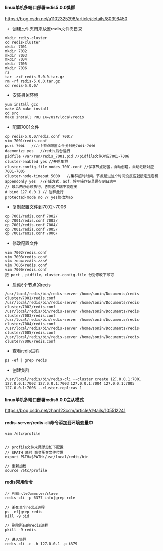 #### linux单机多端口部署redis5.0.0集群

<https://blog.csdn.net/a1102325298/article/details/80396450>

* 创建文件夹用来放置redis文件夹目录
```
mkdir redis-cluster
cd redis-cluster
mkdir 7001
mkdir 7002
mkdir 7003
mkdir 7004
mkdir 7005
mkdir 7006
rz
tar -zxf redis-5.0.0.tar.gz
rm -rf redis-5.0.0.tar.gz
cd redis-5.0.0/
```

* 安装相关环境
```
yum install gcc
make && make install
cd src
make install PREFIX=/usr/local/redis
```

* 配置7001文件
```
cp redis-5.0.0/redis.conf 7001/
vim 7001/redis.conf
port 7001	//六个节点配置文件分别是7001-7006
daemonize yes	//redis后台运行
pidfile /var/run/redis_7001.pid	//pidfile文件对应7001-7006
cluster-enabled yes	//开启集群
cluster-config-file nodes_7001.conf	//保存节点配置，自动创建，自动更新对应7001-7006
cluster-node-timeout 5000	//集群超时时间，节点超过这个时间没反应就断定是宕机
appendonly yes	//存储方式，aof，将写操作记录保存到日志中
// 最后两行必须执行，否则客户端不能连接
# bind 127.0.0.1 // 注释此行
protected-mode no // yes修改为no
```
    
* 复制配置文件到7002~7006
```
cp 7001/redis.conf 7002/
cp 7001/redis.conf 7003/
cp 7001/redis.conf 7004/
cp 7001/redis.conf 7005/
cp 7001/redis.conf 7006/
```
	
* 修改配置文件
```
vim 7002/redis.conf 
vim 7003/redis.conf 
vim 7004/redis.conf 
vim 7005/redis.conf 
vim 7006/redis.conf 
把 port ，pidfile，cluster-config-file 分别修改下即可
```

* 启动6个节点的redis
```
/usr/local/redis/bin/redis-server /home/sonin/Documents/redis-cluster/7001/redis.conf 
/usr/local/redis/bin/redis-server /home/sonin/Documents/redis-cluster/7002/redis.conf 
/usr/local/redis/bin/redis-server /home/sonin/Documents/redis-cluster/7003/redis.conf 
/usr/local/redis/bin/redis-server /home/sonin/Documents/redis-cluster/7004/redis.conf 
/usr/local/redis/bin/redis-server /home/sonin/Documents/redis-cluster/7005/redis.conf 
/usr/local/redis/bin/redis-server /home/sonin/Documents/redis-cluster/7006/redis.conf 
```

* 查看redis进程
```
ps -ef | grep redis 
```

* 创建集群
```
/usr/local/redis/bin/redis-cli --cluster create 127.0.0.1:7001 127.0.0.1:7002 127.0.0.1:7003 127.0.0.1:7004 127.0.0.1:7005  127.0.0.1:7006 --cluster-replicas 1
```


#### linux单机多端口部署redis5.0.0主从模式
<https://blog.csdn.net/zhan123com/article/details/105512241>


#### redis-server/redis-cli命令添加到环境变量中
```
vim /etc/profile


// profile文件末尾添加如下配置
// $PATH 映射 命令所在文件位置
export PATH=$PATH:/usr/local/redis/bin

// 重新加载
source /etc/profile
```

#### redis常用命令
```
// 判断role为master/slave
redis-cli -p 6377 info|grep role

// 杀死某个redis进程
ps -ef|grep redis
kill -9 pid

// 删除所有的redis进程
pkill -9 redis

// 进入集群
redis-cli -c -h 127.0.0.1 -p 6379 
```